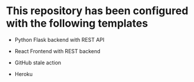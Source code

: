

# This repository has been configured with the following templates

- Python Flask backend with REST API

- React Frontend with REST backend

- GitHub stale action

- Heroku


